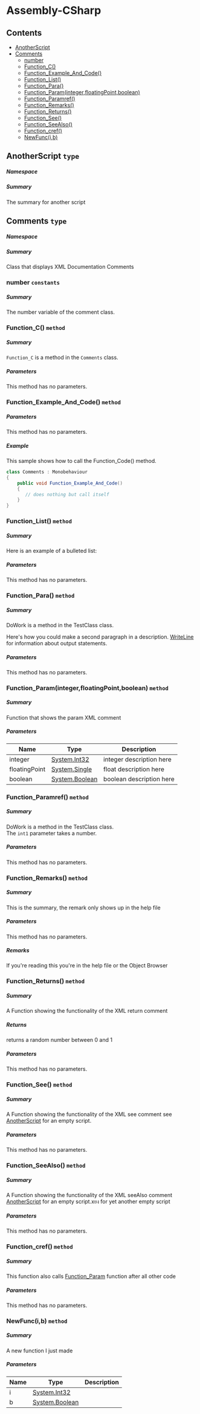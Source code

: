 <a name='assembly'></a>
# Assembly-CSharp

## Contents

- [AnotherScript](#T-AnotherScript 'AnotherScript')
- [Comments](#T-Comments 'Comments')
  - [number](#F-Comments-number 'Comments.number')
  - [Function_C()](#M-Comments-Function_C 'Comments.Function_C')
  - [Function_Example_And_Code()](#M-Comments-Function_Example_And_Code 'Comments.Function_Example_And_Code')
  - [Function_List()](#M-Comments-Function_List 'Comments.Function_List')
  - [Function_Para()](#M-Comments-Function_Para 'Comments.Function_Para')
  - [Function_Param(integer,floatingPoint,boolean)](#M-Comments-Function_Param-System-Int32,System-Single,System-Boolean- 'Comments.Function_Param(System.Int32,System.Single,System.Boolean)')
  - [Function_Paramref()](#M-Comments-Function_Paramref-System-Int32- 'Comments.Function_Paramref(System.Int32)')
  - [Function_Remarks()](#M-Comments-Function_Remarks 'Comments.Function_Remarks')
  - [Function_Returns()](#M-Comments-Function_Returns 'Comments.Function_Returns')
  - [Function_See()](#M-Comments-Function_See 'Comments.Function_See')
  - [Function_SeeAlso()](#M-Comments-Function_SeeAlso 'Comments.Function_SeeAlso')
  - [Function_cref()](#M-Comments-Function_cref 'Comments.Function_cref')
  - [NewFunc(i,b)](#M-Comments-NewFunc-System-Int32,System-Boolean- 'Comments.NewFunc(System.Int32,System.Boolean)')

<a name='T-AnotherScript'></a>
## AnotherScript `type`

##### Namespace



##### Summary

The summary for another script

<a name='T-Comments'></a>
## Comments `type`

##### Namespace



##### Summary

Class that displays XML Documentation Comments

<a name='F-Comments-number'></a>
### number `constants`

##### Summary

The number variable of the comment class.

<a name='M-Comments-Function_C'></a>
### Function_C() `method`

##### Summary

`Function_C` is a method in the `Comments` class.

##### Parameters

This method has no parameters.

<a name='M-Comments-Function_Example_And_Code'></a>
### Function_Example_And_Code() `method`

##### Parameters

This method has no parameters.

##### Example

This sample shows how to call the Function_Code() method.

```C#
class Comments : Monobehaviour 
{
    public void Function_Example_And_Code() 
    {
       // does nothing but call itself
    }
}
```

<a name='M-Comments-Function_List'></a>
### Function_List() `method`

##### Summary

Here is an example of a bulleted list:

##### Parameters

This method has no parameters.

<a name='M-Comments-Function_Para'></a>
### Function_Para() `method`

##### Summary

DoWork is a method in the TestClass class.

Here's how you could make a second paragraph in a description. [WriteLine](http://msdn.microsoft.com/query/dev14.query?appId=Dev14IDEF1&l=EN-US&k=k:System.Console.WriteLine 'System.Console.WriteLine(System.String)') for information about output statements.

##### Parameters

This method has no parameters.

<a name='M-Comments-Function_Param-System-Int32,System-Single,System-Boolean-'></a>
### Function_Param(integer,floatingPoint,boolean) `method`

##### Summary

Function that shows the param XML comment

##### Parameters

| Name | Type | Description |
| ---- | ---- | ----------- |
| integer | [System.Int32](http://msdn.microsoft.com/query/dev14.query?appId=Dev14IDEF1&l=EN-US&k=k:System.Int32 'System.Int32') | integer description here |
| floatingPoint | [System.Single](http://msdn.microsoft.com/query/dev14.query?appId=Dev14IDEF1&l=EN-US&k=k:System.Single 'System.Single') | float description here |
| boolean | [System.Boolean](http://msdn.microsoft.com/query/dev14.query?appId=Dev14IDEF1&l=EN-US&k=k:System.Boolean 'System.Boolean') | boolean description here |

<a name='M-Comments-Function_Paramref-System-Int32-'></a>
### Function_Paramref() `method`

##### Summary

DoWork is a method in the TestClass class.  
The `int1` parameter takes a number.

##### Parameters

This method has no parameters.

<a name='M-Comments-Function_Remarks'></a>
### Function_Remarks() `method`

##### Summary

This is the summary, the remark only shows up in the help file

##### Parameters

This method has no parameters.

##### Remarks

If you're reading this you're in the help file or the Object Browser

<a name='M-Comments-Function_Returns'></a>
### Function_Returns() `method`

##### Summary

A Function showing the functionality of the XML return comment

##### Returns

returns a random number between 0 and 1

##### Parameters

This method has no parameters.

<a name='M-Comments-Function_See'></a>
### Function_See() `method`

##### Summary

A Function showing the functionality of the XML see comment
see [AnotherScript](#T-AnotherScript 'AnotherScript') for an empty script.

##### Parameters

This method has no parameters.

<a name='M-Comments-Function_SeeAlso'></a>
### Function_SeeAlso() `method`

##### Summary

A Function showing the functionality of the XML seeAlso comment
[AnotherScript](#T-AnotherScript 'AnotherScript') for an empty script.xยง
for yet another empty script

##### Parameters

This method has no parameters.

<a name='M-Comments-Function_cref'></a>
### Function_cref() `method`

##### Summary

This function also calls [Function_Param](#M-Comments-Function_Param-System-Int32,System-Single,System-Boolean- 'Comments.Function_Param(System.Int32,System.Single,System.Boolean)') function after all other code

##### Parameters

This method has no parameters.

<a name='M-Comments-NewFunc-System-Int32,System-Boolean-'></a>
### NewFunc(i,b) `method`

##### Summary

A new function I just made

##### Parameters

| Name | Type | Description |
| ---- | ---- | ----------- |
| i | [System.Int32](http://msdn.microsoft.com/query/dev14.query?appId=Dev14IDEF1&l=EN-US&k=k:System.Int32 'System.Int32') |  |
| b | [System.Boolean](http://msdn.microsoft.com/query/dev14.query?appId=Dev14IDEF1&l=EN-US&k=k:System.Boolean 'System.Boolean') |  |
